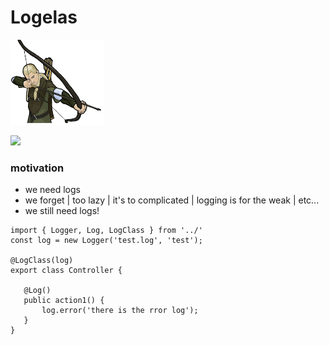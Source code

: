 # Logelas

<a href="https://travis-ci.org/nodulusteam/logelas">
<img src="./logelas.png" alt="Drawing" style="max-width: 150px!important;"/>
</a>

[<img src="https://travis-ci.org/nodulusteam/logelas.svg?branch=master">](https://travis-ci.org/nodulusteam/logelas)
 

### motivation
* we need logs
* we forget | too lazy | it's to complicated | logging is for the weak | etc...
* we still need logs!

 ```
import { Logger, Log, LogClass } from '../'
const log = new Logger('test.log', 'test');

@LogClass(log)
export class Controller {

    @Log()
    public action1() {
        log.error('there is the rror log');
    }
}

 ```
